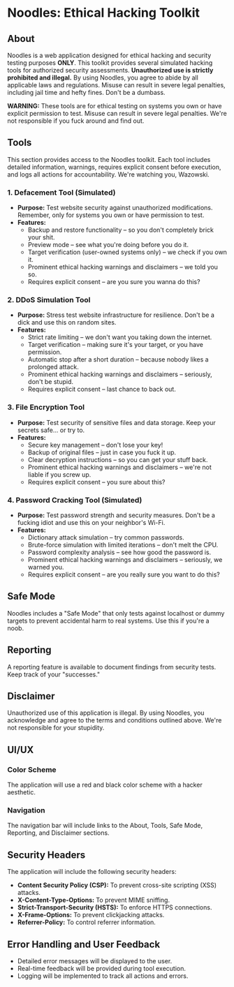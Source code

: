 # Noodles: Ethical Hacking Toolkit

## About

Noodles is a web application designed for ethical hacking and security testing purposes **ONLY**. This toolkit provides several simulated hacking tools for authorized security assessments. **Unauthorized use is strictly prohibited and illegal.** By using Noodles, you agree to abide by all applicable laws and regulations. Misuse can result in severe legal penalties, including jail time and hefty fines. Don't be a dumbass.

**WARNING:** These tools are for ethical testing on systems you own or have explicit permission to test. Misuse can result in severe legal penalties. We're not responsible if you fuck around and find out.

## Tools

This section provides access to the Noodles toolkit. Each tool includes detailed information, warnings, requires explicit consent before execution, and logs all actions for accountability. We're watching you, Wazowski.

### 1. Defacement Tool (Simulated)

*   **Purpose:** Test website security against unauthorized modifications. Remember, only for systems you own or have permission to test.
*   **Features:**
    *   Backup and restore functionality – so you don't completely brick your shit.
    *   Preview mode – see what you're doing before you do it.
    *   Target verification (user-owned systems only) – we check if you own it.
    *   Prominent ethical hacking warnings and disclaimers – we told you so.
    *   Requires explicit consent – are you sure you wanna do this?

### 2. DDoS Simulation Tool

*   **Purpose:** Stress test website infrastructure for resilience. Don't be a dick and use this on random sites.
*   **Features:**
    *   Strict rate limiting – we don't want you taking down the internet.
    *   Target verification – making sure it's your target, or you have permission.
    *   Automatic stop after a short duration – because nobody likes a prolonged attack.
    *   Prominent ethical hacking warnings and disclaimers – seriously, don't be stupid.
    *   Requires explicit consent – last chance to back out.

### 3. File Encryption Tool

*   **Purpose:** Test security of sensitive files and data storage. Keep your secrets safe... or try to.
*   **Features:**
    *   Secure key management – don't lose your key!
    *   Backup of original files – just in case you fuck it up.
    *   Clear decryption instructions – so you can get your stuff back.
    *   Prominent ethical hacking warnings and disclaimers – we're not liable if you screw up.
    *   Requires explicit consent – you sure about this?

### 4. Password Cracking Tool (Simulated)

*   **Purpose:** Test password strength and security measures. Don't be a fucking idiot and use this on your neighbor's Wi-Fi.
*   **Features:**
    *   Dictionary attack simulation – try common passwords.
    *   Brute-force simulation with limited iterations – don't melt the CPU.
    *   Password complexity analysis – see how good the password is.
    *   Prominent ethical hacking warnings and disclaimers – seriously, we warned you.
    *   Requires explicit consent – are you really sure you want to do this?

## Safe Mode

Noodles includes a "Safe Mode" that only tests against localhost or dummy targets to prevent accidental harm to real systems. Use this if you're a noob.

## Reporting

A reporting feature is available to document findings from security tests. Keep track of your "successes."

## Disclaimer

Unauthorized use of this application is illegal. By using Noodles, you acknowledge and agree to the terms and conditions outlined above. We're not responsible for your stupidity.

## UI/UX

### Color Scheme
The application will use a red and black color scheme with a hacker aesthetic.

### Navigation
The navigation bar will include links to the About, Tools, Safe Mode, Reporting, and Disclaimer sections.

## Security Headers

The application will include the following security headers:

*   **Content Security Policy (CSP):** To prevent cross-site scripting (XSS) attacks.
*   **X-Content-Type-Options:** To prevent MIME sniffing.
*   **Strict-Transport-Security (HSTS):** To enforce HTTPS connections.
*   **X-Frame-Options:** To prevent clickjacking attacks.
*   **Referrer-Policy:** To control referrer information.

## Error Handling and User Feedback

*   Detailed error messages will be displayed to the user.
*   Real-time feedback will be provided during tool execution.
*   Logging will be implemented to track all actions and errors.